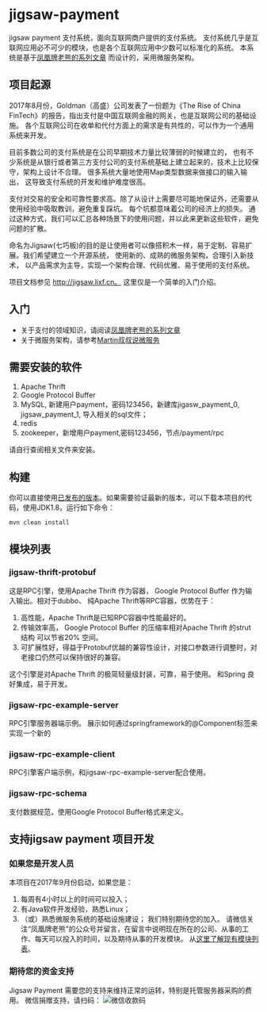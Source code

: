# jigsaw-payment

jigsaw payment 支付系统，面向互联网商户提供的支付系统。 支付系统几乎是互联网应用必不可少的模块，也是各个互联网应用中少数可以标准化的系统。 
本系统是基于[凤凰牌老熊的系列文章](http://blog.lixf.cn) 而设计的，采用微服务架构。

## 项目起源

2017年8月份，Goldman（高盛）公司发表了一份题为《The Rise of China FinTech》的报告，指出支付是中国互联网金融的网关，也是互联网公司的基础设施。 
各个互联网公司在收单和代付方面上的需求是有共性的，可以作为一个通用系统来开发。 

 目前多数公司的支付系统是在公司早期技术力量比较薄弱的时候建立的，
也有不少系统是从银行或者第三方支付公司的支付系统基础上建立起来的，技术上比较保守，架构上设计不合理。 很多系统大量地使用Map类型数据来做接口的输入输出，
这导致支付系统的开发和维护难度很高。

支付对交易的安全和可靠性要求高。除了从设计上需要尽可能地保证外，还需要从使用经验中吸取教训，避免重复踩坑。 每个坑都意味着公司的经济上的损失。 
通过这种方式，我们可以汇总各种场景下的使用问题，并以此来更新这些软件，避免问题的扩散。  

命名为Jigsaw(七巧板)的目的是让使用者可以像搭积木一样，易于定制、容易扩展。我们希望建立一个开源系统， 使用新的、成熟的微服务架构，合理引入新技术，
以产品需求为主导，实现一个架构合理、代码优雅、易于使用的支付系统。 

项目文档参见 http://jigsaw.lixf.cn。 这里仅是一个简单的入门介绍。 

## 入门

- 关于支付的领域知识，请阅读[凤凰牌老熊的系列文章](http://blog.lixf.cn) 
- 关于微服务架构，请参考[Martin叔叔说微服务](https://martinfowler.com/articles/microservices.html)

## 需要安装的软件

1. Apache Thrift
2. Google Protocol Buffer
3. MySQL, 新建用户payment，密码123456，新建库jigasw_payment_0, jigsaw_payment_1, 导入相关的sql文件； 
4. redis
5. zookeeper，新增用户payment,密码123456，节点/payment/rpc

请自行查阅相关文件来安装。

## 构建 

你可以直接使用[已发布的版本](http://repo.lixf.cn)。如果需要验证最新的版本，可以下载本项目的代码，使用JDK1.8，运行如下命令：

```javascript
mvn clean install
```

## 模块列表

### jigsaw-thrift-protobuf

这是RPC引擎，使用Apache Thrift 作为容器， Google Protocol Buffer 作为输入输出。相对于dubbo、 纯Apache Thrift等RPC容器，优势在于：

1.  高性能，Apache Thrift是已知RPC容器中性能最好的。 
2.  传输效率高， Google Protocol Buffer 的压缩率相对Apache Thrift 的strut 结构 可以节省20% 空间。 
3.  可扩展性好，得益于Protobuf优越的兼容性设计，对接口参数进行调整时，对老接口仍然可以保持很好的兼容。 

这个引擎是对Apache Thrift 的极简轻量级封装，可靠，易于使用。 和Spring 良好集成，易于开发。 

### jigsaw-rpc-example-server

RPC引擎服务器端示例。 展示如何通过springframework的@Component标签来实现一个新的

### jigsaw-rpc-example-client

RPC引擎客户端示例，和jigsaw-rpc-example-server配合使用。 

### jigsaw-rpc-schema

支付数据规范，使用Google Protocol Buffer格式来定义。 

## 支持jigsaw payment 项目开发

### 如果您是开发人员

本项目在2017年9月份启动，如果您是：
1. 每周有4小时以上的时间可以投入；
2. 有Java软件开发经验，熟悉Linux；
3.  （或）熟悉微服务系统的基础设施建设；
我们特别期待您的加入。 请微信关注“凤凰牌老熊”的公众号并留言，在留言中说明现在所在的公司、从事的工作、每天可以投入的时间，以及期待从事的开发模块。
从[这里了解现有模块列表](http://jigsaw.lixf.cn/dev/2017/10/07/github-2/)。

### 期待您的资金支持

Jigsaw Payment 需要您的支持来维持正常的运转，特别是托管服务器采购的费用。 
微信捐赠支持，请扫码：
![微信收款码](http://jigsaw.lixf.cn/img/in-post/pay.jpg)


